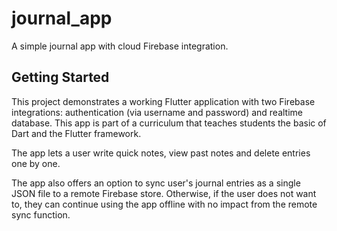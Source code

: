 # journal_app

A simple journal app with cloud Firebase integration.

## Getting Started

This project demonstrates a working Flutter application with two Firebase integrations: authentication (via username and password) and realtime database. This app is part of a curriculum that teaches students the basic of Dart and the Flutter framework.

The app lets a user write quick notes, view past notes and delete entries one by one.

The app also offers an option to sync user's journal entries as a single JSON file to a remote Firebase store. Otherwise, if the user does not want to, they can continue using the app offline with no impact from the remote sync function.

